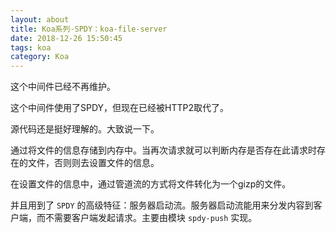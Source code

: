```yaml
---
layout: about
title: Koa系列-SPDY：koa-file-server
date: 2018-12-26 15:50:45
tags: koa
category: Koa
---
```


这个中间件已经不再维护。

这个中间件使用了SPDY，但现在已经被HTTP2取代了。

源代码还是挺好理解的。大致说一下。

通过将文件的信息存储到内存中。当再次请求就可以判断内存是否存在此请求时存在的文件，否则则去设置文件的信息。

在设置文件的信息中，通过管道流的方式将文件转化为一个gizp的文件。

并且用到了 `SPDY` 的高级特征：服务器启动流。服务器启动流能用来分发内容到客户端，而不需要客户端发起请求。主要由模块 `spdy-push` 实现。

